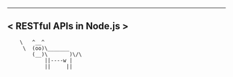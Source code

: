  _________________________
< RESTful APIs in Node.js >
 -------------------------
        \   ^__^
         \  (oo)\_______
            (__)\       )\/\
                ||----w |
                ||     ||

